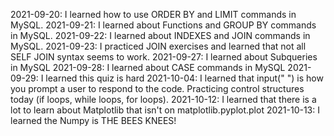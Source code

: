 2021-09-20: I learned how to use ORDER BY and LIMIT commands in MySQL.
2021-09-21: I learned about Functions and GROUP BY commands in MySQL. 
2021-09-22: I learned about INDEXES and JOIN commands in MySQL.
2021-09-23: I practiced JOIN exercises and learned that not all SELF JOIN syntax seems to work.
2021-09-27: I learned about Subqueries in MySQL
2021-09-28: I learned about CASE commands in MySQL
2021-09-29: I learned this quiz is hard
2021-10-04: I learned that input(" ") is how you prompt a user to respond to the code. Practicing control structures today (if loops, while loops, for loops).
2021-10-12: I learned that there is a lot to learn about Matplotlib that isn't on matplotlib.pyplot.plot 
2021-10-13: I learned the Numpy is THE BEES KNEES!